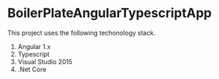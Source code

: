 # BoilerPlateAngularTypescriptApp

This project uses the following techonology stack.

1. Angular 1.x
2. Typescript
3. Visual Studio 2015
4. .Net Core
